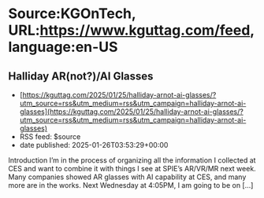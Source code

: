 # Source:KGOnTech, URL:https://www.kguttag.com/feed, language:en-US

## Halliday AR(not?)/AI Glasses
 - [https://kguttag.com/2025/01/25/halliday-arnot-ai-glasses/?utm_source=rss&utm_medium=rss&utm_campaign=halliday-arnot-ai-glasses](https://kguttag.com/2025/01/25/halliday-arnot-ai-glasses/?utm_source=rss&utm_medium=rss&utm_campaign=halliday-arnot-ai-glasses)
 - RSS feed: $source
 - date published: 2025-01-26T03:53:29+00:00

Introduction I&#8217;m in the process of organizing all the information I collected at CES and want to combine it with things I see at SPIE&#8217;s AR/VR/MR next week. Many companies showed AR glasses with AI capability at CES, and many more are in the works. Next Wednesday at 4:05PM, I am going to be on [&#8230;]

